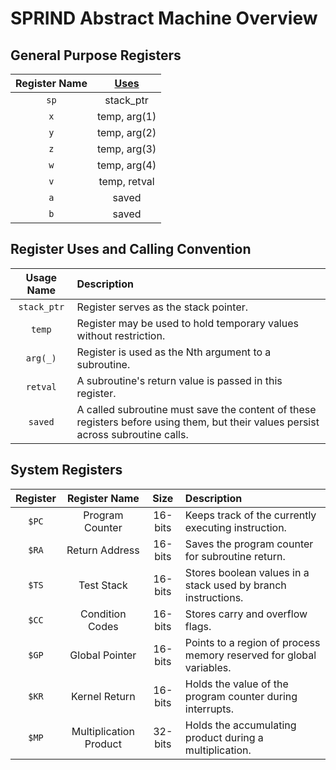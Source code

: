 
# SPRIND Abstract Machine Overview


## General Purpose Registers


| Register Name | [Uses](#register-uses-and-calling-convention) |
|:---:|:---:|
| `sp` | stack_ptr |
| `x` | temp, arg(1) |
| `y` | temp, arg(2) |
| `z` | temp, arg(3) |
| `w` | temp, arg(4) |
| `v` | temp, retval |
| `a` | saved |
| `b` | saved |

## Register Uses and Calling Convention


| Usage Name | Description |
|:---:|:----|
| `stack_ptr` | Register serves as the stack pointer. |
| `temp` | Register may be used to hold temporary values without restriction. |
| `arg(_)` | Register is used as the Nth argument to a subroutine. |
| `retval` | A subroutine's return value is passed in this register. |
| `saved` | A called subroutine must save the content of these registers before using them, but their values persist across subroutine calls. |

## System Registers


| Register | Register Name | Size | Description |
|:---:|:---:|:---:|:----|
| `$PC` | Program Counter | 16-bits | Keeps track of the currently executing instruction. |
| `$RA` | Return Address | 16-bits | Saves the program counter for subroutine return. |
| `$TS` | Test Stack | 16-bits | Stores boolean values in a stack used by branch instructions. |
| `$CC` | Condition Codes | 16-bits | Stores carry and overflow flags. |
| `$GP` | Global Pointer | 16-bits | Points to a region of process memory reserved for global variables. |
| `$KR` | Kernel Return | 16-bits | Holds the value of the program counter during interrupts. |
| `$MP` | Multiplication Product | 32-bits | Holds the accumulating product during a multiplication. |
